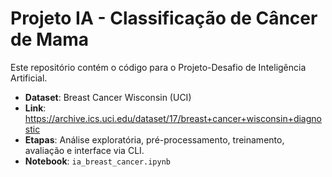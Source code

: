 # Projeto IA - Classificação de Câncer de Mama
Este repositório contém o código para o Projeto-Desafio de Inteligência Artificial.
- **Dataset**: Breast Cancer Wisconsin (UCI)
- **Link**: https://archive.ics.uci.edu/dataset/17/breast+cancer+wisconsin+diagnostic
- **Etapas**: Análise exploratória, pré-processamento, treinamento, avaliação e interface via CLI.
- **Notebook**: `ia_breast_cancer.ipynb`
